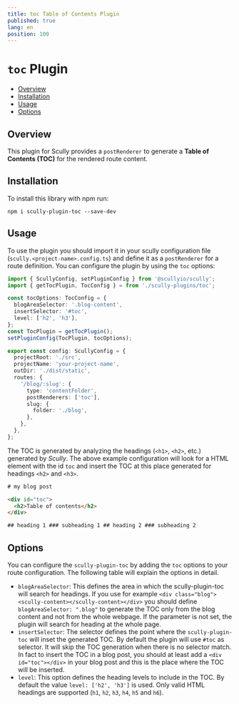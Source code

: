 ```yaml
---
title: toc Table of Contents Plugin
published: true
lang: en
position: 100
---
```


# `toc` Plugin <!-- omit in toc -->

<div class="docs-link_table">
  <a class="repository" href="https://github.com/d-koppenhagen/scully-plugin-toc"></a>
</div>

<div class="docs-toc"></div>

- [Overview](#overview)
- [Installation](#installation)
- [Usage](#usage)
- [Options](#options)

## Overview

This plugin for Scully provides a `postRenderer` to generate a **Table of Contents (TOC)** for the rendered route content.

## Installation

To install this library with npm run:

```
npm i scully-plugin-toc --save-dev
```

## Usage

To use the plugin you should import it in your scully configuration file (`scully.<project-name>.config.ts`) and define it as a `postRenderer` for a route definition. You can configure the plugin by using the `toc` options:

```typescript
import { ScullyConfig, setPluginConfig } from '@scullyio/scully';
import { getTocPlugin, TocConfig } = from './scully-plugins/toc';

const tocOptions: TocConfig = {
  blogAreaSelector: '.blog-content',
  insertSelector: '#toc',
  level: ['h2', 'h3'],
};
const TocPlugin = getTocPlugin();
setPluginConfig(TocPlugin, tocOptions);

export const config: ScullyConfig = {
  projectRoot: './src',
  projectName: 'your-project-name',
  outDir: './dist/static',
  routes: {
    '/blog/:slug': {
      type: 'contentFolder',
      postRenderers: ['toc'],
      slug: {
        folder: './blog',
      },
    },
  },
};
```

The TOC is generated by analyzing the headings (`<h1>`, `<h2>`, etc.) generated by _Scully_. The above example configuration will look for a HTML element with the id `toc` and insert the TOC at this place generated for headings `<h2>` and `<h3>`.

```html
# my blog post

<div id="toc">
  <h2>Table of contents</h2>
</div>

## heading 1 ### subheading 1 ## heading 2 ### subheading 2
```

## Options

You can configure the `scully-plugin-toc` by adding the `toc` options to your route configuration. The following table will explain the options in detail.

- `blogAreaSelector`: This defines the area in which the scully-plugin-toc will search for headings. If you use for example `<div class="blog"><scully-content></scully-content></div>` you should define `blogAreaSelector: ".blog"` to generate the TOC only from the blog content and not from the whole webpage. If the parameter is not set, the plugin will search for heading at the whole page.
- `insertSelector`: The selector defines the point where the `scully-plugin-toc` will inset the generated TOC. By default the plugin will use `#toc` as selector. It will skip the TOC generation when there is no selector match. In fact to insert the TOC in a blog post, you should at least add a `<div id="toc"></div>` in your blog post and this is the place where the TOC will be inserted.
- `level`: This option defines the heading levels to include in the TOC. By default the value `level: ['h2', 'h3']` is used. Only valid HTML headings are supported (`h1`, `h2`, `h3`, `h4`, `h5` and `h6`).
